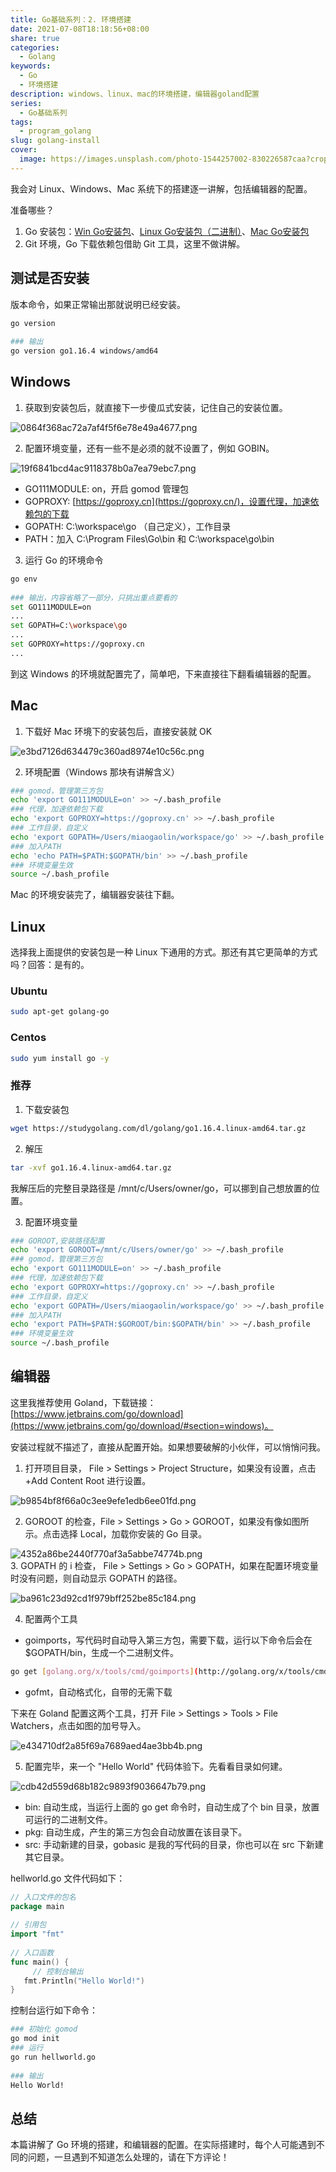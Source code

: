 ```yaml
---  
title: Go基础系列：2. 环境搭建  
date: 2021-07-08T18:18:56+08:00  
share: true  
categories:  
  - Golang  
keywords:  
  - Go  
  - 环境搭建  
description: windows、linux、mac的环境搭建，编辑器goland配置  
series:  
  - Go基础系列  
tags:  
  - program_golang  
slug: golang-install  
cover:  
  image: https://images.unsplash.com/photo-1544257002-830226587caa?crop=entropy&cs=tinysrgb&fit=max&fm=jpg&ixid=M3wzNjAwOTd8MHwxfHNlYXJjaHwyMnx8ZW52aXJvbWVudHxlbnwwfDB8fHwxNzAzMzAwOTIzfDA&ixlib=rb-4.0.3&q=80&w=400  
---  
```

  
  
我会对 Linux、Windows、Mac 系统下的搭建逐一讲解，包括编辑器的配置。  
  
准备哪些？  
  
1. Go 安装包：[Win Go安装包](https://studygolang.com/dl/golang/go1.16.4.windows-amd64.msi)、[Linux Go安装包（二进制）](https://studygolang.com/dl/golang/go1.16.4.linux-amd64.tar.gz)、[Mac Go安装包](https://studygolang.com/dl/golang/go1.16.4.darwin-amd64.pkg)  
2. Git 环境，Go 下载依赖包借助 Git 工具，这里不做讲解。  
  
## 测试是否安装  
  
版本命令，如果正常输出那就说明已经安装。  
  
```bash  
go version  
  
### 输出  
go version go1.16.4 windows/amd64  
```  
  
## Windows  
  
1. 获取到安装包后，就直接下一步傻瓜式安装，记住自己的安装位置。  
  
![0864f368ac72a7af4f5f6e78e49a4677.png](/images/0864f368ac72a7af4f5f6e78e49a4677.png)  
  
2.  配置环境变量，还有一些不是必须的就不设置了，例如 GOBIN。  
  
![19f6841bcd4ac9118378b0a7ea79ebc7.png](/images/19f6841bcd4ac9118378b0a7ea79ebc7.png)  
  
- GO111MODULE: on，开启 gomod 管理包  
- GOPROXY: [https://goproxy.cn](https://goproxy.cn/)，设置代理，加速依赖包的下载  
- GOPATH: C:\workspace\go （自己定义），工作目录  
- PATH：加入 C:\Program Files\Go\bin 和 C:\workspace\go\bin  
  
3. 运行 Go 的环境命令  
  
```bash  
go env  
  
### 输出，内容省略了一部分，只挑出重点要看的  
set GO111MODULE=on  
...  
set GOPATH=C:\workspace\go  
...  
set GOPROXY=https://goproxy.cn  
...  
```  
  
到这 Windows 的环境就配置完了，简单吧，下来直接往下翻看编辑器的配置。  
  
## Mac  
  
1. 下载好 Mac 环境下的安装包后，直接安装就 OK  
  
![e3bd7126d634479c360ad8974e10c56c.png](/images/e3bd7126d634479c360ad8974e10c56c.png)  
  
2. 环境配置（Windows 那块有讲解含义）  
  
```bash  
### gomod，管理第三方包  
echo 'export GO111MODULE=on' >> ~/.bash_profile  
### 代理，加速依赖包下载  
echo 'export GOPROXY=https://goproxy.cn' >> ~/.bash_profile  
### 工作目录，自定义  
echo 'export GOPATH=/Users/miaogaolin/workspace/go' >> ~/.bash_profile  
### 加入PATH  
echo 'echo PATH=$PATH:$GOPATH/bin' >> ~/.bash_profile  
### 环境变量生效  
source ~/.bash_profile  
```  
  
Mac 的环境安装完了，编辑器安装往下翻。  
  
## Linux  
  
选择我上面提供的安装包是一种 Linux 下通用的方式。那还有其它更简单的方式吗？回答：是有的。  
  
### Ubuntu  
  
```bash  
sudo apt-get golang-go  
```  
  
### Centos  
  
```bash  
sudo yum install go -y  
```  
  
### 推荐  
  
1. 下载安装包  
  
```bash  
wget https://studygolang.com/dl/golang/go1.16.4.linux-amd64.tar.gz  
```  
  
2. 解压  
  
```bash  
tar -xvf go1.16.4.linux-amd64.tar.gz  
```  
  
我解压后的完整目录路径是 /mnt/c/Users/owner/go，可以挪到自己想放置的位置。  
  
3. 配置环境变量  
  
```bash  
### GOROOT,安装路径配置  
echo 'export GOROOT=/mnt/c/Users/owner/go' >> ~/.bash_profile  
### gomod，管理第三方包  
echo 'export GO111MODULE=on' >> ~/.bash_profile  
### 代理，加速依赖包下载  
echo 'export GOPROXY=https://goproxy.cn' >> ~/.bash_profile  
### 工作目录，自定义  
echo 'export GOPATH=/Users/miaogaolin/workspace/go' >> ~/.bash_profile  
### 加入PATH  
echo 'export PATH=$PATH:$GOROOT/bin:$GOPATH/bin' >> ~/.bash_profile  
### 环境变量生效  
source ~/.bash_profile  
```  
  
## 编辑器  
  
这里我推荐使用 Goland，下载链接：[https://www.jetbrains.com/go/download](https://www.jetbrains.com/go/download/#section=windows)。  
  
安装过程就不描述了，直接从配置开始。如果想要破解的小伙伴，可以悄悄问我。  
  
1. 打开项目目录， File > Settings > Project Structure，如果没有设置，点击 +Add Content Root 进行设置。  
  
![b9854bf8f66a0c3ee9efe1edb6ee01fd.png](/images/b9854bf8f66a0c3ee9efe1edb6ee01fd.png)  
  
2. GOROOT 的检查，File > Settings > Go > GOROOT，如果没有像如图所示。点击选择 Local，加载你安装的 Go 目录。  
  
![4352a86be2440f770af3a5abbe74774b.png](/images/4352a86be2440f770af3a5abbe74774b.png)  
3. GOPATH 的 i 检查， File > Settings > Go > GOPATH，如果在配置环境变量时没有问题，则自动显示 GOPATH 的路径。  
  
![ba961c23d92cd1f979bff252be85c184.png](/images/ba961c23d92cd1f979bff252be85c184.png)  
  
4. 配置两个工具  
  
- goimports，写代码时自动导入第三方包，需要下载，运行以下命令后会在 $GOPATH/bin，生成一个二进制文件。  
  
```bash  
go get [golang.org/x/tools/cmd/goimports](http://golang.org/x/tools/cmd/goimports)  
```  
  
- gofmt，自动格式化，自带的无需下载  
  
下来在 Goland 配置这两个工具，打开 File > Settings > Tools > File Watchers，点击如图的加号导入。  
  
![e434710df2a85f69a7689aed4ae3bb4b.png](/images/e434710df2a85f69a7689aed4ae3bb4b.png)  
  
5. 配置完毕，来一个 "Hello World" 代码体验下。先看看目录如何建。  
  
![cdb42d559d68b182c9893f9036647b79.png](/images/cdb42d559d68b182c9893f9036647b79.png)  
  
- bin: 自动生成，当运行上面的 go get 命令时，自动生成了个 bin 目录，放置可运行的二进制文件。  
- pkg: 自动生成，产生的第三方包会自动放置在该目录下。  
- src: 手动新建的目录，gobasic 是我的写代码的目录，你也可以在 src 下新建其它目录。  
  
hellworld.go 文件代码如下：  
  
```go  
// 入口文件的包名  
package main  
  
// 引用包  
import "fmt"  
  
// 入口函数  
func main() {  
	 // 控制台输出  
   fmt.Println("Hello World!")  
}  
```  
  
控制台运行如下命令：  
  
```bash  
### 初始化 gomod   
go mod init  
### 运行  
go run hellworld.go  
  
### 输出  
Hello World!  
```  
  
## 总结  
  
本篇讲解了 Go 环境的搭建，和编辑器的配置。在实际搭建时，每个人可能遇到不同的问题，一旦遇到不知道怎么处理的，请在下方评论！